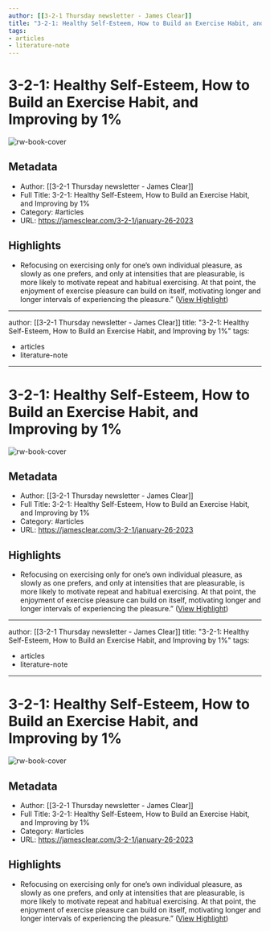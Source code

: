 ```yaml
---
author: [[3-2-1 Thursday newsletter - James Clear]]
title: "3-2-1: Healthy Self-Esteem, How to Build an Exercise Habit, and Improving by 1%"
tags: 
- articles
- literature-note
---
```

# 3-2-1: Healthy Self-Esteem, How to Build an Exercise Habit, and Improving by 1%

![rw-book-cover](https://jamesclear.com/wp-content/uploads/2020/11/cropped-icon-270x270.png)

## Metadata
- Author: [[3-2-1 Thursday newsletter - James Clear]]
- Full Title: 3-2-1: Healthy Self-Esteem, How to Build an Exercise Habit, and Improving by 1%
- Category: #articles
- URL: https://jamesclear.com/3-2-1/january-26-2023

## Highlights
- Refocusing on exercising only for one’s own individual pleasure, as slowly as one prefers, and only at intensities that are pleasurable, is more likely to motivate repeat and habitual exercising. At that point, the enjoyment of exercise pleasure can build on itself, motivating longer and longer intervals of experiencing the pleasure.” ([View Highlight](https://read.readwise.io/read/01gqvyk8zyavkgpah8tj9s8ck9))
---
author: [[3-2-1 Thursday newsletter - James Clear]]
title: "3-2-1: Healthy Self-Esteem, How to Build an Exercise Habit, and Improving by 1%"
tags: 
- articles
- literature-note
---
# 3-2-1: Healthy Self-Esteem, How to Build an Exercise Habit, and Improving by 1%

![rw-book-cover](https://jamesclear.com/wp-content/uploads/2020/11/cropped-icon-270x270.png)

## Metadata
- Author: [[3-2-1 Thursday newsletter - James Clear]]
- Full Title: 3-2-1: Healthy Self-Esteem, How to Build an Exercise Habit, and Improving by 1%
- Category: #articles
- URL: https://jamesclear.com/3-2-1/january-26-2023

## Highlights
- Refocusing on exercising only for one’s own individual pleasure, as slowly as one prefers, and only at intensities that are pleasurable, is more likely to motivate repeat and habitual exercising. At that point, the enjoyment of exercise pleasure can build on itself, motivating longer and longer intervals of experiencing the pleasure.” ([View Highlight](https://read.readwise.io/read/01gqvyk8zyavkgpah8tj9s8ck9))
---
author: [[3-2-1 Thursday newsletter - James Clear]]
title: "3-2-1: Healthy Self-Esteem, How to Build an Exercise Habit, and Improving by 1%"
tags: 
- articles
- literature-note
---
# 3-2-1: Healthy Self-Esteem, How to Build an Exercise Habit, and Improving by 1%

![rw-book-cover](https://jamesclear.com/wp-content/uploads/2020/11/cropped-icon-270x270.png)

## Metadata
- Author: [[3-2-1 Thursday newsletter - James Clear]]
- Full Title: 3-2-1: Healthy Self-Esteem, How to Build an Exercise Habit, and Improving by 1%
- Category: #articles
- URL: https://jamesclear.com/3-2-1/january-26-2023

## Highlights
- Refocusing on exercising only for one’s own individual pleasure, as slowly as one prefers, and only at intensities that are pleasurable, is more likely to motivate repeat and habitual exercising. At that point, the enjoyment of exercise pleasure can build on itself, motivating longer and longer intervals of experiencing the pleasure.” ([View Highlight](https://read.readwise.io/read/01gqvyk8zyavkgpah8tj9s8ck9))
